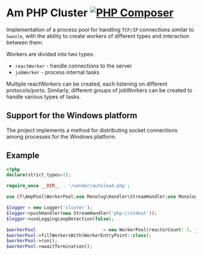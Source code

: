 # Am PHP Cluster [![PHP Composer](https://github.com/EdmondDantes/ampCluster/actions/workflows/php-debug.yml/badge.svg)](https://github.com/EdmondDantes/ampCluster/actions/workflows/php-debug.yml)

Implementation of a process pool for handling `TCP/IP` connections similar to `Swoole`, 
with the ability to create workers of different types and interaction between them.

Workers are divided into two types:

* `reactWorker` - handle connections to the server
* `jobWorker` - process internal tasks

Multiple reactWorkers can be created, each listening on different protocols/ports. 
Similarly, different groups of jobWorkers can be created to handle various types of tasks.

## Support for the Windows platform
The project implements a method for distributing socket connections among processes for the Windows platform.

## Example

```php
<?php
declare(strict_types=1);

require_once __DIR__ . '/vendor/autoload.php';

use CT\AmpPool\WorkerPool;use Monolog\Handler\StreamHandler;use Monolog\Logger;

$logger = new Logger('cluster');
$logger->pushHandler(new StreamHandler('php://stdout'));
$logger->useLoggingLoopDetection(false);

$workerPool                         = new WorkerPool(reactorCount: 5, jobCount: 5, logger: $logger);
$workerPool->fillWorkersWith(WorkerEntryPoint::class);
$workerPool->run();
$workerPool->awaitTermination();
```
